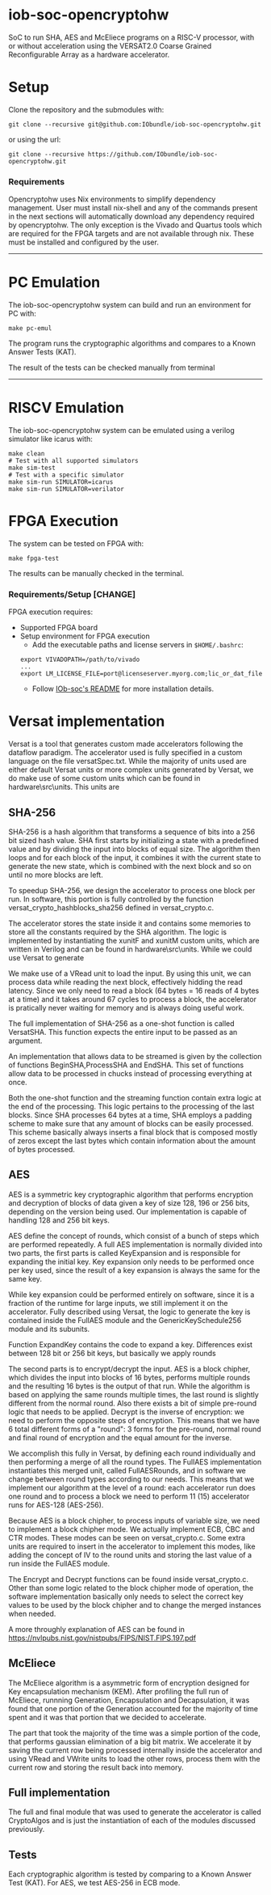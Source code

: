 # iob-soc-opencryptohw

SoC to run SHA, AES and McEliece programs on a RISC-V processor, with or without
acceleration using the VERSAT2.0 Coarse Grained Reconfigurable Array as a
hardware accelerator.

# Setup
Clone the repository and the submodules with:
```
git clone --recursive git@github.com:IObundle/iob-soc-opencryptohw.git
```
or using the url:
```
git clone --recursive https://github.com/IObundle/iob-soc-opencryptohw.git
```

### Requirements

Opencryptohw uses Nix environments to simplify dependency management. User must install 
nix-shell and any of the commands present in the next sections will automatically download 
any dependency required by opencryptohw. The only exception is the Vivado and Quartus tools
which are required for the FPGA targets and are not available through nix. These must be installed
and configured by the user.

* * *
# PC Emulation
The iob-soc-opencryptohw system can build and run an environment for PC with:
```
make pc-emul
```

The program runs the cryptographic algorithms and compares to a Known Answer Tests (KAT).

The result of the tests can be checked manually from terminal

* * *

# RISCV Emulation
The iob-soc-opencryptohw system can be emulated using a verilog simulator like icarus 
with:
```Make
make clean
# Test with all supported simulators
make sim-test
# Test with a specific simulator
make sim-run SIMULATOR=icarus
make sim-run SIMULATOR=verilator
```

# FPGA Execution
The system can be tested on FPGA with:
```
make fpga-test
```

The results can be manually checked in the terminal.

### Requirements/Setup [CHANGE]

FPGA execution requires:
- Supported FPGA board
- Setup environment for FPGA execution
    - Add the executable paths and license servers in `$HOME/.bashrc`:
    ```
    export VIVADOPATH=/path/to/vivado
    ...
    export LM_LICENSE_FILE=port@licenseserver.myorg.com;lic_or_dat_file
    ```
    - Follow [IOb-soc's README](https://github.com/IObundle/iob-soc#readme) for
    more installation details.

# Versat implementation

Versat is a tool that generates custom made accelerators following the dataflow paradigm. The accelerator used is fully specified in a custom language on the file versatSpec.txt. While the majority of units used are either default Versat units or more complex units generated by Versat, we do make use of some custom units which can be found in hardware\src\units. This units are 

## SHA-256

SHA-256 is a hash algorithm that transforms a sequence of bits into a 256 bit sized hash value. SHA first starts by initializing a state with a predefined value and by dividing the input into blocks of equal size. The algorithm then loops and for each block of the input, it combines it with the current state to generate the new state, which is combined with the next block and so on until no more blocks are left. 

To speedup SHA-256, we design the accelerator to process one block per run. In software, this portion is fully controlled by the function versat_crypto_hashblocks_sha256 defined in versat_crypto.c. 

The accelerator stores the state inside it and contains some memories to store all the constants required by the SHA algorithm. The logic is implemented by instantiating the xunitF and xunitM custom units, which are written in Verilog and can be found in hardware\src\units. While we could use Versat to generate  

We make use of a VRead unit to load the input. By using this unit, we can process data while reading the next block, effectively hidding the read latency. Since we only need to read a block (64 bytes = 16 reads of 4 bytes at a time) and it takes around 67 cycles to process a block, the accelerator is pratically never waiting for memory and is always doing useful work.

The full implementation of SHA-256 as a one-shot function is called VersatSHA. This function expects the entire input to be passed as an argument. 

An implementation that allows data to be streamed is given by the collection of functions BeginSHA,ProcessSHA and EndSHA. This set of functions allow data to be processed in chucks instead of processing everything at once.

Both the one-shot function and the streaming function contain extra logic at the end of the processing. This logic pertains to the processing of the last blocks. Since SHA processes 64 bytes at a time, SHA employs a padding scheme to make sure that any amount of blocks can be easily processed. This scheme basically always inserts a final block that is composed mostly of zeros except the last bytes which contain information about the amount of bytes processed.

## AES

AES is a symmetric key cryptographic algorithm that performs encryption and decryption of blocks of data given a key of size 128, 196 or 256 bits, depending on the version being used. Our implementation is capable of handling 128 and 256 bit keys.

AES define the concept of rounds, which consist of a bunch of steps which are performed repeatedly. A full AES implementation is normally divided into two parts, the first parts is called KeyExpansion and is responsible for expanding the initial key. Key expansion only needs to be performed once per key used, since the result of a key expansion is always the same for the same key. 

While key expansion could be performed entirely on software, since it is a fraction of the runtime for large inputs, we still implement it on the accelerator. Fully described using Versat, the logic to generate the key is contained inside the FullAES module and the GenericKeySchedule256 module and its subunits. 

Function ExpandKey contains the code to expand a key. Differences exist between 128 bit or 256 bit keys, but basically we apply rounds 

The second parts is to encrypt/decrypt the input. AES is a block chipher, which divides the input into blocks of 16 bytes, performs multiple rounds and the resulting 16 bytes is the output of that run. While the algorithm is based on applying the same rounds multiple times, the last round is slightly different from the normal round. Also there exists a bit of simple pre-round logic that needs to be applied. Decrypt is the inverse of encryption: we need to perform the opposite steps of encryption. This means that we have 6 total different forms of a "round": 3 forms for the pre-round, normal round and final round of encryption and the equal amount for the inverse.

We accomplish this fully in Versat, by defining each round individually and then performing a merge of all the round types. The FullAES implementation instantiates this merged unit, called FullAESRounds, and in software we change between round types according to our needs. This means that we implement our algorithm at the level of a round: each accelerator run does one round and to process a block we need to perform 11 (15) accelerator runs for AES-128 (AES-256).

Because AES is a block chipher, to process inputs of variable size, we need to implement a block chipher mode. We actually implement ECB, CBC and CTR modes. These modes can be seen on versat_crypto.c. Some extra units are required to insert in the accelerator to implement this modes, like adding the concept of IV to the round units and storing the last value of a run inside the FullAES module.

The Encrypt and Decrypt functions can be found inside versat_crypto.c. Other than some logic related to the block chipher mode of operation, the software implementation basically only needs to select the correct key values to be used by the block chipher and to change the merged instances when needed.

A more throughly explanation of AES can be found in https://nvlpubs.nist.gov/nistpubs/FIPS/NIST.FIPS.197.pdf

## McEliece

The McEliece algorithm is a asymmetric form of encryption designed for Key encapsulation mechanism (KEM). After profiling the full run of McEliece, runnning Generation, Encapsulation and Decapsulation, it was found that one portion of the Generation accounted for the majority of time spent and it was that portion that we decided to accelerate.

The part that took the majority of the time was a simple portion of the code, that performs gaussian elimination of a big bit matrix. We accelerate it by saving the current row being processed internally inside the accelerator and using VRead and VWrite units to load the other rows, process them with the current row and storing the result back into memory.

## Full implementation

The full and final module that was used to generate the accelerator is called CryptoAlgos and is just the instantiation of each of the modules discussed previously. 

## Tests

Each cryptographic algorithm is tested by comparing to a Known Answer Test (KAT). For AES, we test AES-256 in ECB mode. 